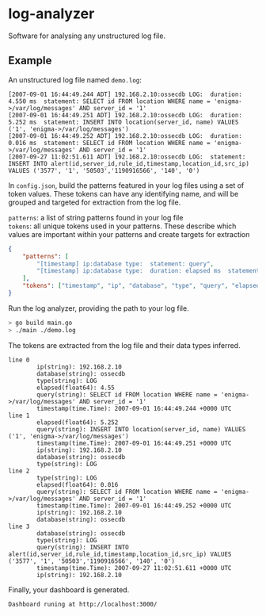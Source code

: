 # log-analyzer
Software for analysing any unstructured log file.

## Example

An unstructured log file named `demo.log`:

```log
[2007-09-01 16:44:49.244 ADT] 192.168.2.10:ossecdb LOG:  duration: 4.550 ms  statement: SELECT id FROM location WHERE name = 'enigma->/var/log/messages' AND server_id = '1'
[2007-09-01 16:44:49.251 ADT] 192.168.2.10:ossecdb LOG:  duration: 5.252 ms  statement: INSERT INTO location(server_id, name) VALUES ('1', 'enigma->/var/log/messages')
[2007-09-01 16:44:49.252 ADT] 192.168.2.10:ossecdb LOG:  duration: 0.016 ms  statement: SELECT id FROM location WHERE name = 'enigma->/var/log/messages' AND server_id = '1'
[2007-09-27 11:02:51.611 ADT] 192.168.2.10:ossecdb LOG:  statement: INSERT INTO alert(id,server_id,rule_id,timestamp,location_id,src_ip) VALUES ('3577', '1', '50503','1190916566', '140', '0')
```

In `config.json`, build the patterns featured in your log files using a set of token values. These tokens can have any identifying name, and will be grouped and targeted for extraction from the log file.

`patterns`: a list of string patterns found in your log file    
`tokens`: all unique tokens used in your patterns. These describe which values are important within your patterns and create targets for extraction

```json
{
    "patterns": [
        "[timestamp] ip:database type:  statement: query",
        "[timestamp] ip:database type:  duration: elapsed ms  statement: query"
    ],
    "tokens": ["timestamp", "ip", "database", "type", "query", "elapsed"],
}
```

Run the log analyzer, providing the path to your log file.

```bash
> go build main.go
> ./main ./demo.log
```

The tokens are extracted from the log file and their data types inferred.

```text
line 0
        ip(string): 192.168.2.10
        database(string): ossecdb
        type(string): LOG
        elapsed(float64): 4.55
        query(string): SELECT id FROM location WHERE name = 'enigma->/var/log/messages' AND server_id = '1' 
        timestamp(time.Time): 2007-09-01 16:44:49.244 +0000 UTC
line 1
        elapsed(float64): 5.252
        query(string): INSERT INTO location(server_id, name) VALUES ('1', 'enigma->/var/log/messages')      
        timestamp(time.Time): 2007-09-01 16:44:49.251 +0000 UTC
        ip(string): 192.168.2.10
        database(string): ossecdb
        type(string): LOG
line 2
        type(string): LOG
        elapsed(float64): 0.016
        query(string): SELECT id FROM location WHERE name = 'enigma->/var/log/messages' AND server_id = '1' 
        timestamp(time.Time): 2007-09-01 16:44:49.252 +0000 UTC
        ip(string): 192.168.2.10
        database(string): ossecdb
line 3
        database(string): ossecdb
        type(string): LOG
        query(string): INSERT INTO alert(id,server_id,rule_id,timestamp,location_id,src_ip) VALUES ('3577', '1', '50503','1190916566', '140', '0')
        timestamp(time.Time): 2007-09-27 11:02:51.611 +0000 UTC
        ip(string): 192.168.2.10
```

Finally, your dashboard is generated. 

```text
Dashboard runing at http://localhost:3000/
```